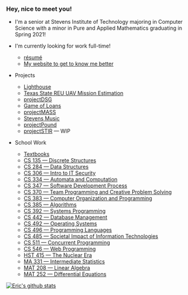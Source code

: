 ### Hey, nice to meet you!

* I'm a senior at Stevens Institute of Technology majoring in Computer Science with a minor in Pure and Applied Mathematics graduating in Spring 2021!

* I'm currently looking for work full-time!
  * [résumé](https://github.com/ericaltenburg/resume/blob/master/Altenburg_Eric_CS.pdf)
  * [My website to get to know me better](https://ealtenburg.co/)
 
* Projects
  * [Lighthouse](https://github.com/ericaltenburg/Lighthouse)
  * [Texas State REU UAV Mission Estimation](https://github.com/ericaltenburg/TXStateREU)
  * [projectDSG](https://github.com/projectDSG)
  * [Game of Loans](https://github.com/ericaltenburg/projectMASS)
  * [projectMASS](https://github.com/ericaltenburg/projectMASS)
  * [Stevens Music](https://github.com/ericaltenburg/cs146)
  * [projectPound](https://github.com/ericaltenburg/projectPound)
  * [projectSTIR](https://github.com/ericaltenburg/projectSTIR) — WIP
  
* School Work
  * [Textbooks](https://github.com/ericaltenburg/textbooks)
  * [CS 135 — Discrete Structures](https://github.com/ericaltenburg/cs135)
  * [CS 284 — Data Structures](https://github.com/ericaltenburg/cs284)
  * [CS 306 — Intro to IT Security](https://github.com/ericaltenburg/cs306)
  * [CS 334 — Automata and Computation](https://github.com/ericaltenburg/cs334)
  * [CS 347 — Software Development Process](https://github.com/ericaltenburg/cs347)
  * [CS 370 — Team Programming and Creative Problem Solving](https://github.com/ericaltenburg/cs370)
  * [CS 383 — Computer Organization and Programming](https://github.com/ericaltenburg/cs383)
  * [CS 385 — Algorithms](https://github.com/ericaltenburg/cs385)
  * [CS 392 — Systems Programming](https://github.com/ericaltenburg/cs392)
  * [CS 442 — Database Management](https://github.com/ericaltenburg/cs442)
  * [CS 492 — Operating Systems](https://github.com/ericaltenburg/cs492)
  * [CS 496 — Programming Languages](https://github.com/ericaltenburg/cs496)
  * [CS 485 — Societal Impact of Information Technologies](https://github.com/ericaltenburg/cs485)
  * [CS 511 — Concurrent Programming](https://github.com/ericaltenburg/cs511)
  * [CS 546 — Web Programming](https://github.com/ericaltenburg/cs546)
  * [HST 415 — The Nuclear Era](https://github.com/ericaltenburg/hst415)
  * [MA 331 — Intermediate Statistics](https://github.com/ericaltenburg/ma331)
  * [MAT 208 — Linear Algebra](https://github.com/ericaltenburg/mat208)
  * [MAT 252 — Differential Equations](https://github.com/ericaltenburg/mat252)


[![Eric's github stats](https://github-readme-stats.vercel.app/api?username=ericaltenburg&theme=dark)](https://github.com/anuraghazra/github-readme-stats)
<!--
**ericaltenburg/ericaltenburg** is a ✨ _special_ ✨ repository because its `README.md` (this file) appears on your GitHub profile.
[![Top Langs](https://github-readme-stats.vercel.app/api/top-langs/?username=ericaltenburg&theme=dark)](https://github.com/anuraghazra/github-readme-stats)
* I'm currently working on:
  * my portfolio website (ealtenburg.co)!
  * helping a friend make a bot capable of holding office hours on a Discord server

* Check out my repos for various course work, projects, and my !

Here are some ideas to get you started:

- 🔭 I’m currently working on my portfolio! (ealtenburg.co)
- 🌱 I’m currently learning ...
- 👯 I’m looking to collaborate on ...
- 🤔 I’m looking for help with ...
- 💬 Ask me about ...
- 📫 How to reach me: ...
- 😄 Pronouns: ...
- ⚡ Fun fact: ...
-->
